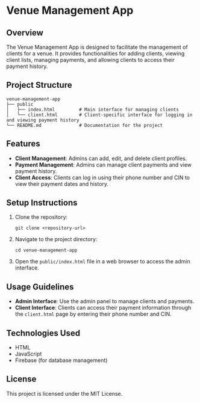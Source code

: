 # Venue Management App

## Overview
The Venue Management App is designed to facilitate the management of clients for a venue. It provides functionalities for adding clients, viewing client lists, managing payments, and allowing clients to access their payment history.

## Project Structure
```
venue-management-app
├── public
│   ├── index.html         # Main interface for managing clients
│   └── client.html        # Client-specific interface for logging in and viewing payment history
└── README.md              # Documentation for the project
```

## Features
- **Client Management**: Admins can add, edit, and delete client profiles.
- **Payment Management**: Admins can manage client payments and view payment history.
- **Client Access**: Clients can log in using their phone number and CIN to view their payment dates and history.

## Setup Instructions
1. Clone the repository:
   ```
   git clone <repository-url>
   ```
2. Navigate to the project directory:
   ```
   cd venue-management-app
   ```
3. Open the `public/index.html` file in a web browser to access the admin interface.

## Usage Guidelines
- **Admin Interface**: Use the admin panel to manage clients and payments.
- **Client Interface**: Clients can access their payment information through the `client.html` page by entering their phone number and CIN.

## Technologies Used
- HTML
- JavaScript
- Firebase (for database management)

## License
This project is licensed under the MIT License.
